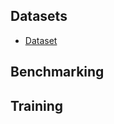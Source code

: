 ## Datasets

- [Dataset](https://figshare.com/s/e323fe078924c8b36043?file=47091109)

## Benchmarking

## Training
